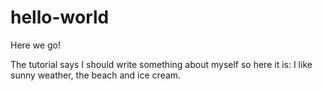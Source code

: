 # hello-world
Here we go!

The tutorial says I should write something about myself so here it is: 
I like sunny weather, the beach and ice cream.
